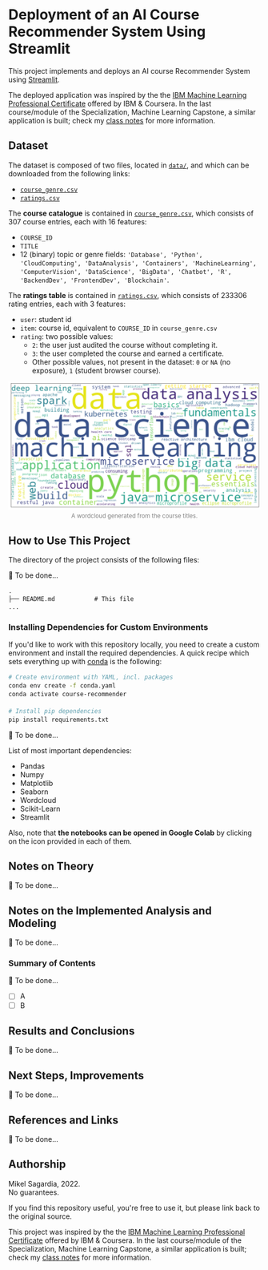 # Deployment of an AI Course Recommender System Using Streamlit

This project implements and deploys an AI course Recommender System using [Streamlit](https://streamlit.io/).

The deployed application was inspired by the the [IBM Machine Learning Professional Certificate](https://www.coursera.org/professional-certificates/ibm-machine-learning) offered by IBM & Coursera. In the last course/module of the Specialization, Machine Learning Capstone, a similar application is built; check my [class notes](https://github.com/mxagar/machine_learning_ibm/tree/main/06_Capstone_Project/06_Capstone_Recommender_System.md) for more information.

## Dataset

The dataset is composed of two files, located in [`data/`](data), and which can be downloaded from the following links:

- [`course_genre.csv`](https://cf-courses-data.s3.us.cloud-object-storage.appdomain.cloud/IBM-ML321EN-SkillsNetwork/labs/datasets/course_genre.csv)
- [`ratings.csv`](https://cf-courses-data.s3.us.cloud-object-storage.appdomain.cloud/IBM-ML321EN-SkillsNetwork/labs/datasets/ratings.csv)

The **course catalogue** is contained in [`course_genre.csv`](data/course_genre.csv), which consists of 307 course entries, each with 16 features:

- `COURSE_ID`
- `TITLE`
- 12 (binary) topic or genre fields: `'Database', 'Python', 'CloudComputing', 'DataAnalysis', 'Containers', 'MachineLearning', 'ComputerVision', 'DataScience', 'BigData', 'Chatbot', 'R', 'BackendDev', 'FrontendDev', 'Blockchain'`.

The **ratings table** is contained in [`ratings.csv`](data/ratings.csv), which consists of 233306 rating entries, each with 3 features:

- `user`: student id
- `item`: course id, equivalent to `COURSE_ID` in `course_genre.csv`
- `rating`: two possible values:
  - `2`: the user just audited the course without completing it.
  - `3`: the user completed the course and earned a certificate.
  - Other possible values, not present in the dataset: `0` or `NA` (no exposure), `1` (student browser course).

<p style="text-align:center">
  <img src="./assets/word_cloud.png" alt="A wordcloud generated from the course titles." width=1000px>
  <small style="color:grey">A wordcloud generated from the course titles.</small>

</p>

## How to Use This Project

The directory of the project consists of the following files:

:construction: To be done...

```
.
├── README.md           # This file
...
```

### Installing Dependencies for Custom Environments

If you'd like to work with this repository locally, you need to create a custom environment and install the required dependencies. A quick recipe which sets everything up with [conda](https://docs.conda.io/en/latest/) is the following:

```bash
# Create environment with YAML, incl. packages
conda env create -f conda.yaml
conda activate course-recommender

# Install pip dependencies
pip install requirements.txt
```

:construction: To be done...

List of most important dependencies:

- Pandas
- Numpy
- Matplotlib
- Seaborn
- Wordcloud
- Scikit-Learn
- Streamlit

Also, note that **the notebooks can be opened in Google Colab** by clicking on the icon provided in each of them.

## Notes on Theory

:construction: To be done...

## Notes on the Implemented Analysis and Modeling

:construction: To be done...

### Summary of Contents

:construction: To be done...

- [ ] A
- [ ] B

## Results and Conclusions

:construction: To be done...

## Next Steps, Improvements

:construction: To be done...

## References and Links

:construction: To be done...

## Authorship

Mikel Sagardia, 2022.  
No guarantees.

If you find this repository useful, you're free to use it, but please link back to the original source.

This project was inspired by the the [IBM Machine Learning Professional Certificate](https://www.coursera.org/professional-certificates/ibm-machine-learning) offered by IBM & Coursera. In the last course/module of the Specialization, Machine Learning Capstone, a similar application is built; check my [class notes](https://github.com/mxagar/machine_learning_ibm/tree/main/06_Capstone_Project) for more information.
